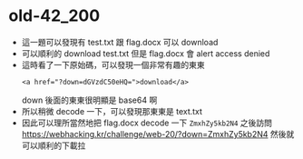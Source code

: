 # old-42_200

* 這一題可以發現有 test.txt 跟 flag.docx 可以 download 
* 可以順利的 download test.txt 但是 flag.docx 會 alert access denied 
* 這時看了一下原始碼，可以發現一個非常有趣的東東
    ```html=
    <a href="?down=dGVzdC50eHQ=">download</a>
    ```
    down 後面的東東很明顯是 base64 啊
* 所以稍微 decode 一下，可以發現那東東是 text.txt
* 因此可以理所當然地把 flag.docx decode 一下 `ZmxhZy5kb2N4` 之後訪問 https://webhacking.kr/challenge/web-20/?down=ZmxhZy5kb2N4 然後就可以順利的下載拉
